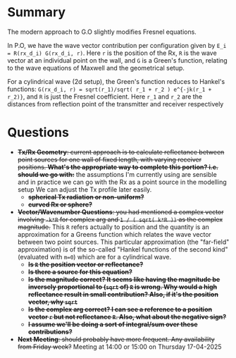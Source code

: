 # Summary
The modern approach to G.O slightly modifies Fresnel equations.

In P.O, we have the wave vector contribution per configuration given by `E_i = R(rx_d_i) G(rx_d_i, r)`. Here `r` is the position of the Rx, `R` is the wave vector at an individual point on the wall, and `G` is a Green's function, relating to the wave equations of Maxwell and the geometrical setup.

For a cylindrical wave (2d setup), the Green's function reduces to Hankel's functions: `G(rx_d_i, r) = sqrt(r_1)/sqrt( r_1 + r_2 ) e^{-jk(r_1 + r_2)}`, and `R` is just the Fresnel coefficient. Here `r_1` and `r_2` are the distances from reflection point of the transmitter and receiver respectively

# Questions

* ~~**Tx/Rx Geometry**: current approach is to calculate reflectance between point sources for one wall of fixed length, with varying receiver positions. **What's the appropriate way to complete this portion? i.e. should we go with:**~~ the assumptions I'm currently using are sensible and in practice we can go with the Rx as a point source in the modelling setup We can adjust the Tx profile later easily.
    * ~~**spherical Tx radiation or non-uniform?**~~
    * ~~**curved Rx or sphere?**~~
* ~~**Vector/Wavenumber Questions**: you had mentioned a complex vector involving `-k*R` for complex arg and `1 / ( sqrt( k*R ))` as the complex magnitude.~~ This `R` refers actually to position and the quantity is an approximation for a Greens function which relates the wave vector between two point sources. This particular approximation (the "far-field" approximation) is of the so-called "Hankel functions of the second kind" (evaluated with `m=0`) which are for a cylindrical wave.
    * ~~**Is `R` the position vector or reflectance?**~~
    * ~~**Is there a source for this equation?**~~
    * ~~**Is the magnitude correct? It seems like having the magnitude be inversely proportional to (`sqrt` of) `R` is wrong. Why would a high reflectance result in small contribution? Also, if it's the position vector, why `sqrt`**~~
    * ~~**Is the complex arg correct? I can see a reference to a position vector `r` but not reflectance `R`. Also, what about the negative sign?**~~
    * ~~**I assume we'll be doing a sort of integral/sum over these contributions?**~~
* ~~**Next Meeting**: should probably have more frequent. Any availability from Friday week?~~ Meeting at 14:00 or 15:00 on Thursday 17-04-2025
